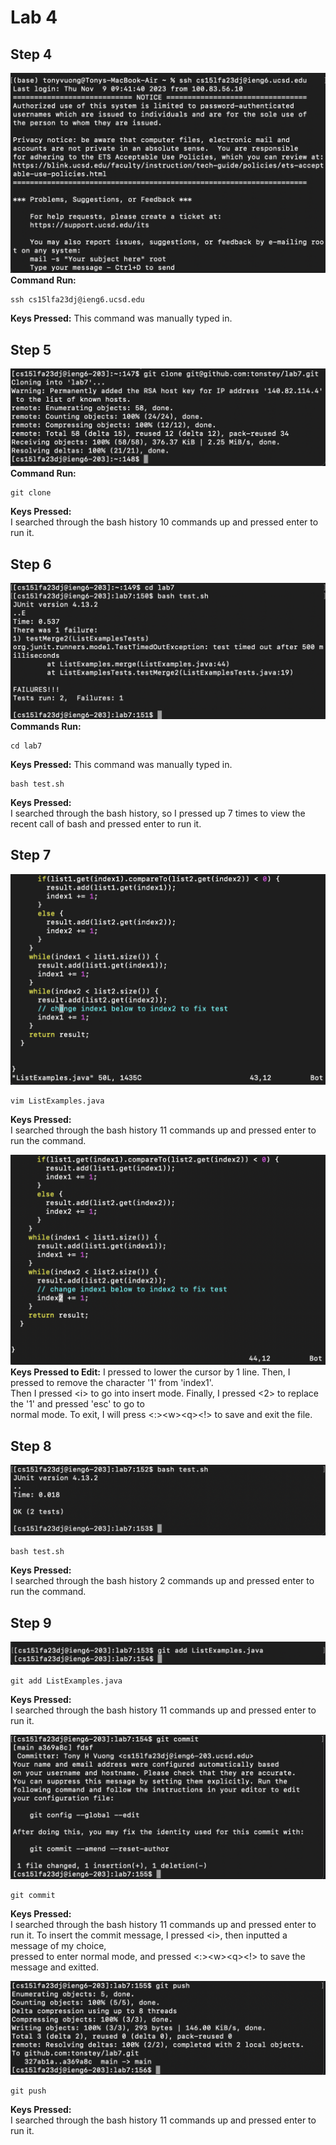 # Lab 4

## Step 4
![image](Step4.png)
**Command Run:**
```
ssh cs15lfa23dj@ieng6.ucsd.edu
```
**Keys Pressed:** 
This command was manually typed in.


## Step 5
![image](Step5.png)
**Command Run:**
```
git clone
```
**Keys Pressed:** 
<up><up><up><up><up><up><up><up><up><up><enter> \
I searched through the bash history 10 commands up and pressed enter to run it.

## Step 6
![image](Step6.png)
**Commands Run:**
```
cd lab7
```
**Keys Pressed:** 
This command was manually typed in.
```
bash test.sh
```
**Keys Pressed:**
<up><up><up><up><up><up><up><enter> \
I searched through the bash history, so I pressed up 7 times to view the recent call of bash and pressed enter to run it.

## Step 7
![image](Step7Pt1.png)
```
vim ListExamples.java
```
**Keys Pressed:**
<up><up><up><up><up><up><up><up><up><up><up><enter> \
I searched through the bash history 11 commands up and pressed enter to run the command.

![image](Step7Pt2.png)
**Keys Pressed to Edit:**
I pressed <j> to lower the cursor by 1 line. Then, I pressed <x> to remove the character '1' from 'index1'. \
Then I pressed \<i> to go into insert mode. Finally, I pressed <2> to replace the '1' and pressed 'esc' to go to \
normal mode. To exit, I will press <:>\<w>\<q><!><enter> to save and exit the file.


## Step 8
![image](Step8.png)
```
bash test.sh
```
**Keys Pressed:**
<up><up><enter> \
I searched through the bash history 2 commands up and pressed enter to run the command.


## Step 9
![image](Step9Pt1.png)

```
git add ListExamples.java
```
**Keys Pressed:**
<up><up><up><up><up><up><up><up><up><up><up><enter> \
I searched through the bash history 11 commands up and pressed enter to run it.

![image](Step9Pt2.png)
```
git commit
```
**Keys Pressed:**
<up><up><up><up><up><up><up><up><up><up><up><enter> \
I searched through the bash history 11 commands up and pressed enter to run it.
To insert the commit message, I pressed \<i>, then inputted a message of my choice, \
pressed <esc> to enter normal mode, and pressed <:>\<w>\<q><!><enter> to save the message and exitted.

![image](Step9Pt3.png)
```
git push
```
**Keys Pressed:**
<up><up><up><up><up><up><up><up><up><up><up><enter> \
I searched through the bash history 11 commands up and pressed enter to run it.

